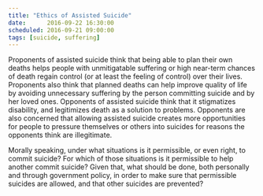 ```yaml
---
title: "Ethics of Assisted Suicide"
date:      2016-09-22 16:30:00
scheduled: 2016-09-21 09:00:00
tags: [suicide, suffering]
---
```

Proponents of assisted suicide think that being able to plan their own deaths helps people with unmitigatable suffering or high near-term chances of death regain control (or at least the feeling of control) over their lives. Proponents also think that planned deaths can help improve quality of life by avoiding unnecessary suffering by the person committing suicide and by her loved ones. Opponents of assisted suicide think that it stigmatizes disability, and legitimizes death as a solution to problems.  Opponents are also concerned that allowing assisted suicide creates more opportunities for people to pressure themselves or others into suicides for reasons the opponents think are illegitimate. 

Morally speaking, under what situations is it permissible, or even right, to commit suicide? For which of those situations is it permissible to help another commit suicide? Given that, what should be done, both personally and through government policy, in order to make sure that permissible suicides are allowed, and that other suicides are prevented?
